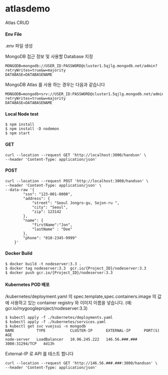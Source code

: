 # atlasdemo
Atlas CRUD

#### Env File
.env 파일 생성

MongoDB 접근 정보 및 사용할 Database 지정    
````
MONGODB=mongodb://USER_ID:PASSWORD@cluster1.5qjlg.mongodb.net/admin?retryWrites=true&w=majority
DATABASE=DATABASENAME
````
MongoDB Atlas 를 사용 하는 경우는 다음과 같습니다
````
MONGODB=mongodb+srv://USER_ID:PASSWORD@cluster1.5qjlg.mongodb.net/admin?retryWrites=true&w=majority
DATABASE=DATABASENAME
````

#### Local Node test 

`````
$ npm install
$ npm install -D nodemon
$ npm start
`````

#### GET
````
curl --location --request GET 'http://localhost:3000/handson' \
--header 'Content-Type: application/json'
````

#### POST
`````
curl --location --request POST 'http://localhost:3000/handson' \
--header 'Content-Type: application/json' \
--data-raw '{
        "ssn": "123-001-0000",
        "address": {
            "street": "Seoul Jongro-gu, Sejon-ru ",
            "city": "Seoul",
            "zip": 123142
        },
        "name": {
            "firstName":"Jon",
            "lastName" : "Doe"
        },
        "phone": "010-2345-9999"
    }'
`````

#### Docker Build
`````
$ docker build -t nodeserver:3.3 .  
$ docker tag nodeserver:3.3  gcr.io/{Project_ID}/nodeserver:3.3 
$ docker push gcr.io/{Project_ID}/nodeserver:3.3 
`````

#### Kubernetes POD 배포
/kubernetes/deployment.yaml 의 
spec.template,spec.containers.image 의 값에 사용하고 있는 container registry 와 이미지 이름을 넣습니다. (예: gcr.io/mygoogleproject/nodeserver:3.3)

`````
$ kubectl apply -f ./kubernetes/deployments.yaml
$ kubectl apply -f ./kubernetes/services.yaml
$ kubectl get svc vuejsui -n mongodb 
NAME          TYPE           CLUSTER-IP      EXTERNAL-IP      PORT(S)          AGE
node-server   LoadBalancer   10.96.245.222   146.56.###.###   3000:31294/TCP   4d13h
`````

External-IP 로 API 를 테스트 합니다
````
curl --location --request GET 'http://146.56.###.###:3000/handson' \
--header 'Content-Type: application/json'
````
